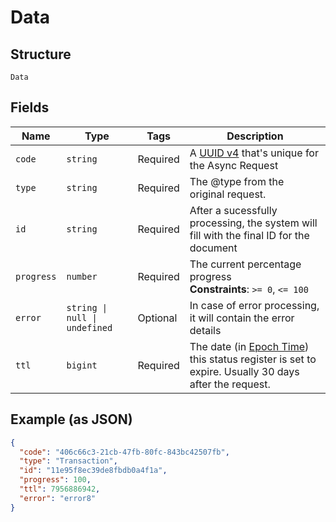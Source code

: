
# Data

## Structure

`Data`

## Fields

| Name | Type | Tags | Description |
|  --- | --- | --- | --- |
| `code` | `string` | Required | A [UUID v4](https://datatracker.ietf.org/doc/html/rfc4122) that's unique for the Async Request |
| `type` | `string` | Required | The @type from the original request. |
| `id` | `string` | Required | After a sucessfully processing, the system will fill with the final ID for the document |
| `progress` | `number` | Required | The current percentage progress<br>**Constraints**: `>= 0`, `<= 100` |
| `error` | `string \| null \| undefined` | Optional | In case of error processing, it will contain the error details |
| `ttl` | `bigint` | Required | The date (in [Epoch Time](https://en.wikipedia.org/wiki/Unix_time)) this status register is set to expire. Usually 30 days after the request. |

## Example (as JSON)

```json
{
  "code": "406c66c3-21cb-47fb-80fc-843bc42507fb",
  "type": "Transaction",
  "id": "11e95f8ec39de8fbdb0a4f1a",
  "progress": 100,
  "ttl": 7956886942,
  "error": "error8"
}
```

